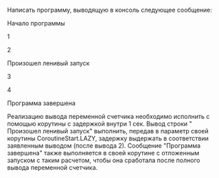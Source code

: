 Написать программу, выводящую в консоль следующее сообщение:

Начало программы

1

2

Произошел ленивый запуск

3

4

Программа завершена

Реализацию вывода переменной счетчика необходимо исполнить с помощью корутины с задержкой внутри 1 сек. Вывод строки "
Произошел ленивый запуск" выполнить, передав в параметр своей корутины CoroutineStart.LAZY, задержку выдержать в
соответствии заявленным выводом (после вывода 2). Сообщение "Программа завершена" также выполняется в своей корутине с
отложенным запуском с таким расчетом, чтобы она сработала после полного вывода переменной счетчика.